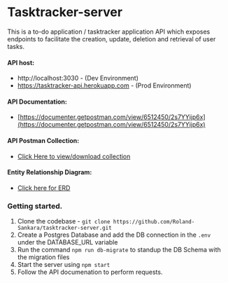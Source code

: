 # Tasktracker-server
 This is a to-do application / tasktracker application API which exposes endpoints to facilitate the creation, update, deletion and retrieval of user tasks.

#### API host:
- http://localhost:3030 - (Dev Environment)
- https://tasktracker-api.herokuapp.com - (Prod Environment)

#### API Documentation:
- [https://documenter.getpostman.com/view/6512450/2s7YYijp6x](https://documenter.getpostman.com/view/6512450/2s7YYijp6x)

#### API Postman Collection:
- [Click Here to view/download collection]('./trask-tracker-api.postman_collection.json')

#### Entity Relationship Diagram:
- [Click here for ERD](https://lucid.app/lucidchart/29aacc73-4de6-4c19-838c-6957ff33071c/edit?viewport_loc=104%2C109%2C1504%2C703%2C0_0&invitationId=inv_d31f5940-58bf-44dc-9c6e-416dc93f6d6d#)

### Getting started.
1.  Clone the codebase - `git clone https://github.com/Roland-Sankara/tasktracker-server.git` 
2. Create a Postgres Database and add the DB connection in the `.env` under the DATABASE_URL variable
3. Run the command `npm run db-migrate` to standup the DB Schema with the migration files
4. Start the server using `npm start`
5. Follow the API documenation to perform requests. 

